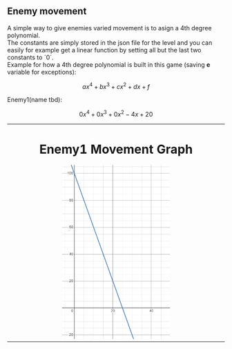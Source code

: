 ## Enemy movement
A simple way to give enemies varied movement is to asign a 4th degree polynomial.  
The constants are simply stored in the json file for the level and you can easily for example get a 
linear function by setting all but the last two constants to $´0´$.  
Example for how a 4th degree polynomial is built in this game (saving **e** variable for exceptions):
```math
ax^4+bx^3+cx^2+dx+f  
```
Enemy1(name tbd):   

```math
0x^4+0x^3+0x^2-4x+20  
```
<table align="center"><tr><td align="center" width="9999">

# Enemy1 Movement Graph

<img src="docs/img/enemy1graph.png"  width="250">
</td></tr></table>

